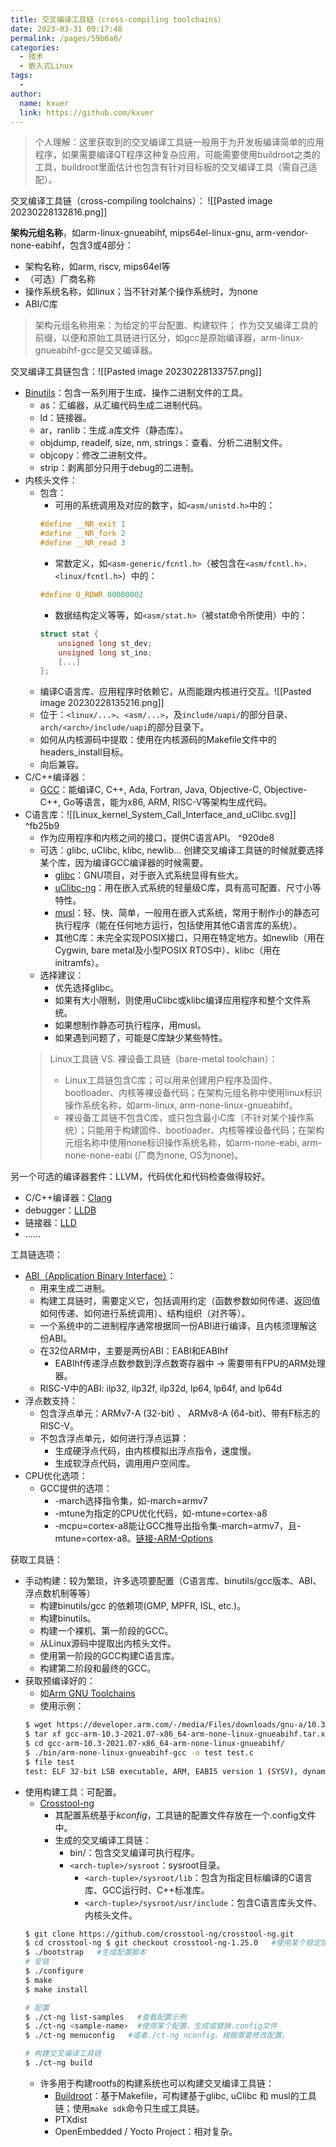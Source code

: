 ```yaml
---
title: 交叉编译工具链（cross-compiling toolchains）
date: 2023-03-31 09:17:48
permalink: /pages/59b6a0/
categories:
  - 技术
  - 嵌入式Linux
tags:
  - 
author: 
  name: kxuer
  link: https://github.com/kxuer
---
```


> 个人理解：这里获取到的交叉编译工具链一般用于为开发板编译简单的应用程序，如果需要编译QT程序这种复杂应用，可能需要使用buildroot之类的工具，buildroot里面估计也包含有针对目标板的交叉编译工具（需自己适配）。

交叉编译工具链（cross-compiling toolchains）：
![[Pasted image 20230228132816.png]]

**架构元组名称**，如arm-linux-gnueabihf, mips64el-linux-gnu, arm-vendor-none-eabihf，包含3或4部分：
- 架构名称，如arm, riscv, mips64el等
- （可选）厂商名称
- 操作系统名称，如linux；当不针对某个操作系统时，为none
- ABI/C库
> 架构元组名称用来：为给定的平台配置、构建软件；
> 作为交叉编译工具的前缀，以便和原始工具链进行区分，如gcc是原始编译器，arm-linux-gnueabihf-gcc是交叉编译器。

交叉编译工具链包含：![[Pasted image 20230228133757.png]]
- [Binutils](https://www.gnu.org/software/binutils/)：包含一系列用于生成、操作二进制文件的工具。
  - as：汇编器，从汇编代码生成二进制代码。
  - ld：链接器。
  - ar，ranlib：生成.a库文件（静态库）。
  - objdump, readelf, size, nm, strings：查看、分析二进制文件。
  - objcopy：修改二进制文件。
  - strip：剥离部分只用于debug的二进制。
- 内核头文件：
	- 包含：
		- 可用的系统调用及对应的数字，如`<asm/unistd.h>`中的：
		```C
		#define __NR_exit 1 
		#define __NR_fork 2 
		#define __NR_read 3
		```
		- 常数定义，如`<asm-generic/fcntl.h>`（被包含在`<asm/fcntl.h>，<linux/fcntl.h>`）中的：
		```C
		#define O_RDWR 00000002
		```
		- 数据结构定义等等，如`<asm/stat.h>`（被stat命令所使用）中的：
		```C
		struct stat { 
			unsigned long st_dev; 
			unsigned long st_ino; 
			[...] 
		};
		```
	- 编译C语言库、应用程序时依赖它，从而能跟内核进行交互。![[Pasted image 20230228135216.png]]
	- 位于：`<linux/...>`、`<asm/...>`，及`include/uapi/`的部分目录、`arch/<arch>/include/uapi`的部分目录下。
	- 如何从内核源码中提取：使用在内核源码的Makefile文件中的headers_install目标。
	- 向后兼容。
- C/C++编译器：
	- [GCC](https://gcc.gnu.org/)：能编译C, C++, Ada, Fortran, Java, Objective-C, Objective-C++, Go等语言，能为x86, ARM, RISC-V等架构生成代码。
- C语言库：![[Linux_kernel_System_Call_Interface_and_uClibc.svg]] ^fb25b9
	- 作为应用程序和内核之间的接口，提供C语言API。 ^920de8
	- 可选：glibc, uClibc, klibc, newlib... 创建交叉编译工具链的时候就要选择某个库，因为编译GCC编译器的时候需要。
		- [glibc](https://www.gnu.org/software/libc/)：GNU项目，对于嵌入式系统显得有些大。
		- [uClibc-ng](https://uclibc-ng.org/)：用在嵌入式系统的轻量级C库，具有高可配置、尺寸小等特性。
		- [musl](https://www.musl-libc.org/)：轻、快、简单，一般用在嵌入式系统，常用于制作小的静态可执行程序（能在任何地方运行，包括使用其他C语言库的系统）。
		- 其他C库：未完全实现POSIX接口，只用在特定地方。如newlib（用在Cygwin, bare metal及小型POSIX RTOS中）、klibc（用在initramfs）。
	- 选择建议：
		- 优先选择glibc。
		- 如果有大小限制，则使用uClibc或klibc编译应用程序和整个文件系统。
		- 如果想制作静态可执行程序，用musl。
		- 如果遇到问题了，可能是C库缺少某些特性。
	 > Linux工具链 VS. 裸设备工具链（bare-metal toolchain）：
	>  	- Linux工具链包含C库；可以用来创建用户程序及固件、bootloader、内核等裸设备代码；在架构元组名称中使用linux标识操作系统名称，如arm-linux, arm-none-linux-gnueabihf。
	>  	- 裸设备工具链不包含C库，或只包含最小C库（不针对某个操作系统）；只能用于构建固件、bootloader、内核等裸设备代码；在架构元组名称中使用none标识操作系统名称，如arm-none-eabi, arm-none-none-eabi (厂商为none, OS为none)。

另一个可选的编译器套件：LLVM，代码优化和代码检查做得较好。
- C/C++编译器：[Clang](https://clang.llvm.org/)
- debugger：[LLDB](https://lldb.llvm.org/)
- 链接器：[LLD](https://lld.llvm.org/)
- ......

工具链选项：
- [ABI（Application Binary Interface）](https://en.wikipedia.org/wiki/Application_Binary_Interface)：
	- 用来生成二进制。
	- 构建工具链时，需要定义它，包括调用约定（函数参数如何传递、返回值如何传递、如何进行系统调用）、结构组织（对齐等）。
	- 一个系统中的二进制程序通常根据同一份ABI进行编译，且内核须理解这份ABI。
	- 在32位ARM中，主要是两份ABI：EABI和EABIhf
		- EABIhf传递浮点数参数到浮点数寄存器中 -> 需要带有FPU的ARM处理器。
	- RISC-V中的ABI: ilp32, ilp32f, ilp32d, lp64, lp64f, and lp64d
- 浮点数支持：
	- 包含浮点单元：ARMv7-A (32-bit) 、 ARMv8-A (64-bit)、带有F标志的RISC-V。
	- 不包含浮点单元，如何进行浮点运算：
		- 生成硬浮点代码，由内核模拟出浮点指令，速度慢。
		- 生成软浮点代码，调用用户空间库。
- CPU优化选项：
	- GCC提供的选项：
		- -march选择指令集，如-march=armv7
		- -mtune为指定的CPU优化代码，如-mtune=cortex-a8
		- -mcpu=cortex-a8能让GCC推导出指令集-march=armv7，且-mtune=cortex-a8。[链接-ARM-Options](https://gcc.gnu.org/onlinedocs/gcc/ARM-Options.html)

获取工具链：
- 手动构建：较为繁琐，许多选项要配置（C语言库、binutils/gcc版本、ABI、浮点数机制等等）
	- 构建binutils/gcc 的依赖项(GMP, MPFR, ISL, etc.)。
	- 构建binutils。
	- 构建一个裸机、第一阶段的GCC。
	- 从Linux源码中提取出内核头文件。
	- 使用第一阶段的GCC构建C语言库。
	- 构建第二阶段和最终的GCC。
- 获取预编译好的：
	- 如[Arm GNU Toolchains](https://developer.arm.com/downloads/-/arm-gnu-toolchain-downloads)
	- 使用示例：
	```sh
	$ wget https://developer.arm.com/-/media/Files/downloads/gnu-a/10.3-2021.07/binrel/gcc-arm-10.3-2021.07-x86_64-arm-none-linux-gnueabihf.tar.xz
	$ tar xf gcc-arm-10.3-2021.07-x86_64-arm-none-linux-gnueabihf.tar.xz 
	$ cd gcc-arm-10.3-2021.07-x86_64-arm-none-linux-gnueabihf/ 
	$ ./bin/arm-none-linux-gnueabihf-gcc -o test test.c 
	$ file test 
	test: ELF 32-bit LSB executable, ARM, EABI5 version 1 (SYSV), dynamically linked, interpreter /lib/ld-linux-armhf.so.3, [...] for GNU/Linux 3.2.0, with debug_info, not stripped
	```
- 使用构建工具：可配置。
	- [Crosstool-ng](https://crosstool-ng.github.io/)
		- 其配置系统基于*kconfig*，工具链的配置文件存放在一个.config文件中。
		- 生成的交叉编译工具链：
			- bin/：包含交叉编译可执行程序。
			- `<arch-tuple>/sysroot`：sysroot目录。
				- `<arch-tuple>/sysroot/lib`：包含为指定目标编译的C语言库、GCC运行时、C++标准库。
				- `<arch-tuple>/sysroot/usr/include`：包含C语言库头文件、内核头文件。
	```sh
	$ git clone https://github.com/crosstool-ng/crosstool-ng.git
	$ cd crosstool-ng $ git checkout crosstool-ng-1.25.0   #使用某个稳定版本
	$ ./bootstrap   #生成配置脚本
	# 安装：
	$ ./configure 
	$ make 
	$ make install
	
	# 配置
	$ ./ct-ng list-samples   #查看配置示例
	$ ./ct-ng <sample-name>  #使用某个配置，生成或替换.config文件
	$ ./ct-ng menuconfig   #或者./ct-ng nconfig。根据需要修改配置。
	
	# 构建交叉编译工具链
	$ ./ct-ng build
	```
	- 许多用于构建rootfs的构建系统也可以构建交叉编译工具链：
		- [Buildroot](https://buildroot.org/)：基于Makefile，可构建基于glibc, uClibc 和 musl的工具链；使用`make sdk`命令只生成工具链。
		- PTXdist
		- OpenEmbedded / Yocto Project：相对复杂。
